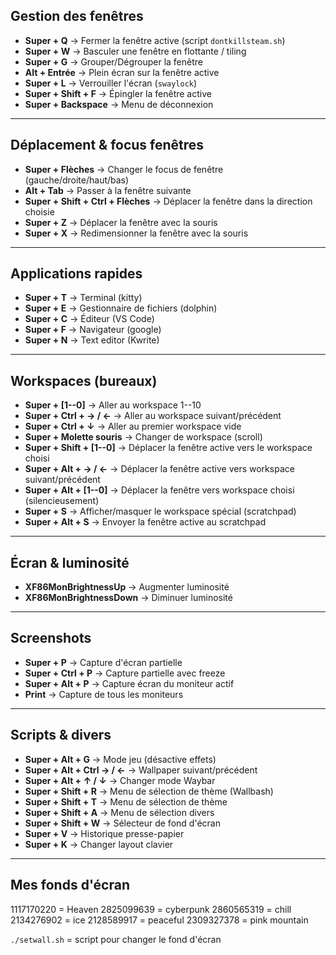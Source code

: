 ## Gestion des fenêtres

-   **Super + Q** → Fermer la fenêtre active (script `dontkillsteam.sh`)
-   **Super + W** → Basculer une fenêtre en flottante / tiling
-   **Super + G** → Grouper/Dégrouper la fenêtre
-   **Alt + Entrée** → Plein écran sur la fenêtre active
-   **Super + L** → Verrouiller l'écran (`swaylock`)
-   **Super + Shift + F** → Épingler la fenêtre active
-   **Super + Backspace** → Menu de déconnexion

------------------------------------------------------------------------

## Déplacement & focus fenêtres

-   **Super + Flèches** → Changer le focus de fenêtre
    (gauche/droite/haut/bas)
-   **Alt + Tab** → Passer à la fenêtre suivante
-   **Super + Shift + Ctrl + Flèches** → Déplacer la fenêtre dans la
    direction choisie
-   **Super + Z** → Déplacer la fenêtre avec la souris
-   **Super + X** → Redimensionner la fenêtre avec la souris

------------------------------------------------------------------------

## Applications rapides

-   **Super + T** → Terminal (kitty)
-   **Super + E** → Gestionnaire de fichiers (dolphin)
-   **Super + C** → Éditeur (VS Code)
-   **Super + F** → Navigateur (google)
-   **Super + N** → Text editor (Kwrite)

------------------------------------------------------------------------

## Workspaces (bureaux)

-   **Super + \[1--0\]** → Aller au workspace 1--10
-   **Super + Ctrl + → / ←** → Aller au workspace suivant/précédent
-   **Super + Ctrl + ↓** → Aller au premier workspace vide
-   **Super + Molette souris** → Changer de workspace (scroll)
-   **Super + Shift + \[1--0\]** → Déplacer la fenêtre active vers le
    workspace choisi
-   **Super + Alt + → / ←** → Déplacer la fenêtre active vers
    workspace suivant/précédent
-   **Super + Alt + \[1--0\]** → Déplacer la fenêtre vers workspace
    choisi (silencieusement)
-   **Super + S** → Afficher/masquer le workspace spécial (scratchpad)
-   **Super + Alt + S** → Envoyer la fenêtre active au scratchpad

------------------------------------------------------------------------

## Écran & luminosité

-   **XF86MonBrightnessUp** → Augmenter luminosité
-   **XF86MonBrightnessDown** → Diminuer luminosité

------------------------------------------------------------------------

## Screenshots

-   **Super + P** → Capture d'écran partielle
-   **Super + Ctrl + P** → Capture partielle avec freeze
-   **Super + Alt + P** → Capture écran du moniteur actif
-   **Print** → Capture de tous les moniteurs

------------------------------------------------------------------------

## Scripts & divers

-   **Super + Alt + G** → Mode jeu (désactive effets)
-   **Super + Alt + Ctrl → / ←** → Wallpaper suivant/précédent
-   **Super + Alt + ↑ / ↓** → Changer mode Waybar
-   **Super + Shift + R** → Menu de sélection de thème (Wallbash)
-   **Super + Shift + T** → Menu de sélection de thème
-   **Super + Shift + A** → Menu de sélection divers
-   **Super + Shift + W** → Sélecteur de fond d'écran
-   **Super + V** → Historique presse-papier
-   **Super + K** → Changer layout clavier

---

## Mes fonds d'écran

1117170220 = Heaven
2825099639 = cyberpunk
2860565319 = chill
2134276902 = ice
2128589917 = peaceful
2309327378 = pink mountain


`./setwall.sh` = script pour changer le fond d'écran